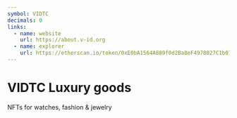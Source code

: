 ```yaml
---
symbol: VIDTC
decimals: 0
links:
  - name: website
    url: https://about.v-id.org
  - name: explorer
    url: https://etherscan.io/token/0xE0bA1564A889f0d2Ba8eF4978027C1b072b56EbB
---
```


# VIDTC Luxury goods

NFTs for watches, fashion & jewelry
